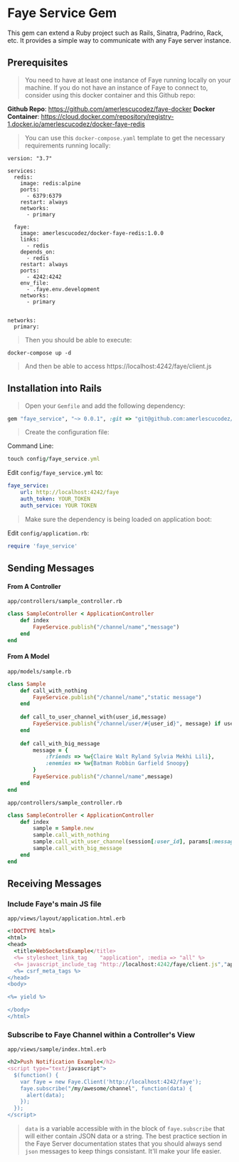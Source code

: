 # Faye Service Gem

This gem can extend a Ruby project such as Rails, Sinatra, Padrino, Rack, etc. It provides a simple way to communicate with any Faye server instance. 

## Prerequisites

> You need to have at least one instance of Faye running locally on your machine. If you do not have an instance of Faye to connect to, consider using this docker container and this Github repo: 

**Github Repo**: https://github.com/amerlescucodez/faye-docker
**Docker Container**: https://cloud.docker.com/repository/registry-1.docker.io/amerlescucodez/docker-faye-redis

> You can use this `docker-compose.yaml` template to get the necessary requirements running locally: 

```
version: "3.7"

services:
  redis:
    image: redis:alpine
    ports:
      - 6379:6379
    restart: always
    networks:
      - primary

  faye:
    image: amerlescucodez/docker-faye-redis:1.0.0
    links:
      - redis
    depends_on:
      - redis
    restart: always
    ports:
      - 4242:4242
    env_file:
      - .faye.env.development
    networks:
      - primary


networks:
  primary:
```

> Then you should be able to execute: 

```
docker-compose up -d
```

> And then be able to access https://localhost:4242/faye/client.js

## Installation into Rails

> Open your `Gemfile` and add the following dependency: 

```ruby
gem "faye_service", "~> 0.0.1", :git => "git@github.com:amerlescucodez/faye-service-gem.git"
```

> Create the configuration file: 

Command Line: 

```ruby
touch config/faye_service.yml
```

Edit `config/faye_service.yml` to: 

```yaml
faye_service: 
	url: http://localhost:4242/faye
	auth_token: YOUR_TOKEN
	auth_service: YOUR TOKEN
```

> Make sure the dependency is being loaded on application boot:

Edit `config/application.rb`:

```ruby
require 'faye_service'
```

## Sending Messages 

#### From A Controller

`app/controllers/sample_controller.rb`

```ruby
class SampleController < ApplicationController
	def index
		FayeService.publish("/channel/name","message")
	end
end
```

#### From A Model
`app/models/sample.rb`

```ruby
class Sample
	def call_with_nothing
		FayeService.publish("/channel/name","static message")
	end
	
	def call_to_user_channel_with(user_id,message)
		FayeService.publish("/channel/user/#{user_id}", message) if user_id.instance_of?(String)
	end
	
	def call_with_big_message
		message = {
			:friends => %w{Claire Walt Ryland Sylvia Mekhi Lili}, 
			:enemies => %w{Batman Robbin Garfield Snoopy}
		}
		FayeService.publish("/channel/name",message)
	end
end
```

`app/controllers/sample_controller.rb`

```ruby
class SampleController < ApplicationController
	def index
		sample = Sample.new
		sample.call_with_nothing
		sample.call_with_user_channel(session[:user_id], params[:message])
		sample.call_with_big_message
	end
end
```

## Receiving Messages

### Include Faye's main JS file

`app/views/layout/application.html.erb`

```ruby
<!DOCTYPE html>
<html>
<head>
  <title>WebSocketsExample</title>
  <%= stylesheet_link_tag    "application", :media => "all" %>
  <%= javascript_include_tag "http://localhost:4242/faye/client.js","application" %>
  <%= csrf_meta_tags %>
</head>
<body>

<%= yield %>

</body>
</html>
```

### Subscribe to Faye Channel within a Controller's View

`app/views/sample/index.html.erb`

```ruby
<h2>Push Notification Example</h2>
<script type="text/javascript">
  $(function() {
    var faye = new Faye.Client('http://localhost:4242/faye');
    faye.subscribe("/my/awesome/channel", function(data) {
      alert(data); 
    });
  });
</script>
```

> `data` is a variable accessible with in the block of `faye.subscribe` that will either contain JSON data or a string. The best practice section in the Faye Server documentation states that you should always send `json` messages to keep things consistant. It'll make your life easier. 


